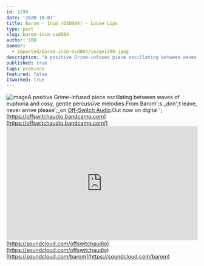 ```yaml
---
id: 1290
date: '2020-10-07'
title: Barom - Inim (OSD004) - Loose Lips
type: post
slug: barom-inim-osd004
author: 100
banner:
  - imported/barom-inim-osd004/image1290.jpeg
description: "A positive Grime-infused piece oscillating between waves of euphoria and cosy, gentle percussive melodies. From Barom's don't leave, never arrive please\_on Off-Switch Audio. Out now on digital – https://offswitchaudio.bandcamp.com https://soundcloud.com/offswitchaudiohttps://soundcloud.com/barom [...]Read More..."
published: true
tags: premiere
featured: false
itworked: true
---
```

![image](../imported/barom-inim-osd004/image1290.jpeg)A positive Grime-infused piece oscillating between waves of euphoria and cosy, gentle percussive melodies.From Barom';s _don';t leave, never arrive please';_on [Off-Switch Audio](https://offswitchaudio.bandcamp.com/).Out now on digital '; [https://offswitchaudio.bandcamp.com](https://offswitchaudio.bandcamp.com/)<iframe width='100%' height='300' scrolling='no' frameborder='no' allow='autoplay' src='https://w.soundcloud.com/player/?url=https%3A//api.soundcloud.com/tracks/906662752&color=%23ff5500&auto_play=false&hide_related=false&show_comments=true&show_user=true&show_reposts=false&show_teaser=true'></iframe>[https://soundcloud.com/offswitchaudio](https://soundcloud.com/offswitchaudio)  
[https://soundcloud.com/barom](https://soundcloud.com/barom)